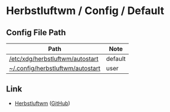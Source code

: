 
# Herbstluftwm / Config / Default


## Config File Path

| Path | Note |
| --- | --- |
| [/etc/xdg/herbstluftwm/autostart](https://github.com/herbstluftwm/herbstluftwm/blob/master/share/autostart) | default |
| [~/.config/herbstluftwm/autostart](https://github.com/samwhelp/note-about-herbstluftwm/blob/gh-pages/_demo/config/herbstluftwm-config/default/config/herbstluftwm/autostart) | user |


## Link

* [Herbstluftwm](https://herbstluftwm.org/) ([GitHub](https://github.com/herbstluftwm/herbstluftwm))
